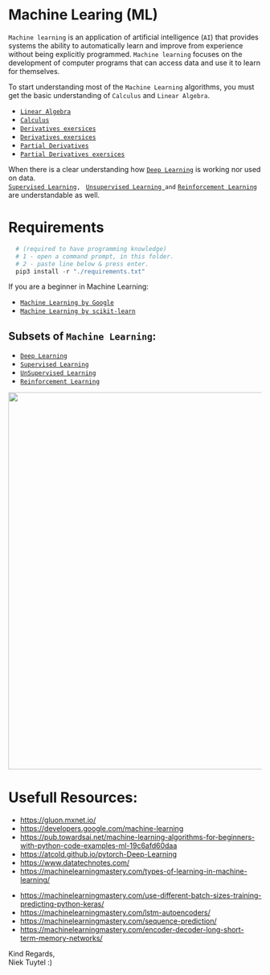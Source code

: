# Machine Learing (ML)
`Machine learning` is an application of artificial intelligence (`AI`) that provides systems the ability to automatically learn and improve from experience without being explicitly programmed.
`Machine learning` focuses on the development of computer programs that can access data and use it to learn for themselves.  

To start understanding most of the `Machine Learning` algorithms, you must get the basic understanding of `Calculus` and `Linear Algebra`.  
+ [`Linear Algebra`](https://www.youtube.com/watch?v=fNk_zzaMoSs&list=PLZHQObOWTQDPD3MizzM2xVFitgF8hE_ab&index=1)
+ [`Calculus`](https://www.youtube.com/watch?v=WUvTyaaNkzM&list=PLZHQObOWTQDMsr9K-rj53DwVRMYO3t5Yr&index=1)
+ [`Derivatives exersices`](http://derivative-functions.cours-de-math.eu/exercises-derivative-basic.php)  
+ [`Derivatives exersices`](https://www.youtube.com/watch?v=5yfh5cf4-0w)  
+ [`Partial Derivatives`](https://www.youtube.com/watch?v=p_di4Zn4wz4&list=PLZHQObOWTQDNPOjrT6KVlfJuKtYTftqH6&index=1)  
+ [`Partial Derivatives exersices`](https://www.youtube.com/watch?v=JAf_aSIJryg) 


When there is a clear understanding how  [`Deep Learning`](./deep_learning/README.md) is working nor used on data.  
[`Supervised Learning`](./supervised_learning/README.md)`, ` [`Unsupervised Learning `](./unsupervised_learning/README.md)` and ` [`Reinforcement Learning`](./reinforcement_learning/README.md) are understandable as well.

# Requirements 
```python
  # (required to have programming knowledge)
  # 1 - open a command prompt, in this folder.
  # 2 - paste line below & press enter.
  pip3 install -r "./requirements.txt"
```

If you are a beginner in Machine Learning:  
- [`Machine Learning by Google`](https://developers.google.com/machine-learning)
- [`Machine Learning by scikit-learn`](https://scikit-learn.org/stable/)  

## Subsets of `Machine Learning`:
+ [`Deep Learning`](./deep_learning/README.md) 
+ [`Supervised Learning`](./supervised_learning/README.md)
+ [`UnSupervised Learning`](./unsupervised_learning/README.md)
+ [`Reinforcement Learning`](./reinforcement_learning/README.md)

<p align="center">
    <!-- <img src="https://miro.medium.com/max/2628/0*NJFLO8BSVhZy8XNF.png" width="750"> -->
    <img src="https://miro.medium.com/max/903/1*8OSHpISmR1l79yX4I234wg.jpeg" width="750">
</p>  

# Usefull Resources:
- https://gluon.mxnet.io/
- https://developers.google.com/machine-learning
- https://pub.towardsai.net/machine-learning-algorithms-for-beginners-with-python-code-examples-ml-19c6afd60daa
- https://atcold.github.io/pytorch-Deep-Learning
- https://www.datatechnotes.com/
- https://machinelearningmastery.com/types-of-learning-in-machine-learning/
+ https://machinelearningmastery.com/use-different-batch-sizes-training-predicting-python-keras/  
+ https://machinelearningmastery.com/lstm-autoencoders/  
+ https://machinelearningmastery.com/sequence-prediction/  
+ https://machinelearningmastery.com/encoder-decoder-long-short-term-memory-networks/  

Kind Regards,   
Niek Tuytel  :)
